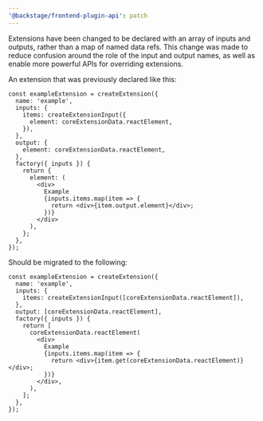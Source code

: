 ```yaml
---
'@backstage/frontend-plugin-api': patch
---
```


Extensions have been changed to be declared with an array of inputs and outputs, rather than a map of named data refs. This change was made to reduce confusion around the role of the input and output names, as well as enable more powerful APIs for overriding extensions.

An extension that was previously declared like this:

```tsx
const exampleExtension = createExtension({
  name: 'example',
  inputs: {
    items: createExtensionInput({
      element: coreExtensionData.reactElement,
    }),
  },
  output: {
    element: coreExtensionData.reactElement,
  },
  factory({ inputs }) {
    return {
      element: (
        <div>
          Example
          {inputs.items.map(item => {
            return <div>{item.output.element}</div>;
          })}
        </div>
      ),
    };
  },
});
```

Should be migrated to the following:

```tsx
const exampleExtension = createExtension({
  name: 'example',
  inputs: {
    items: createExtensionInput([coreExtensionData.reactElement]),
  },
  output: [coreExtensionData.reactElement],
  factory({ inputs }) {
    return [
      coreExtensionData.reactElement(
        <div>
          Example
          {inputs.items.map(item => {
            return <div>{item.get(coreExtensionData.reactElement)}</div>;
          })}
        </div>,
      ),
    ];
  },
});
```
